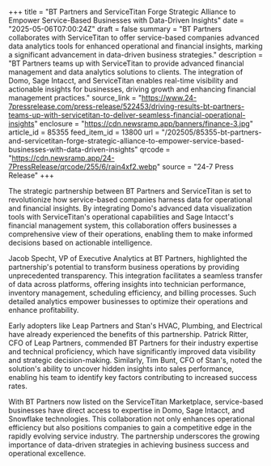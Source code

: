 +++
title = "BT Partners and ServiceTitan Forge Strategic Alliance to Empower Service-Based Businesses with Data-Driven Insights"
date = "2025-05-06T07:00:24Z"
draft = false
summary = "BT Partners collaborates with ServiceTitan to offer service-based companies advanced data analytics tools for enhanced operational and financial insights, marking a significant advancement in data-driven business strategies."
description = "BT Partners teams up with ServiceTitan to provide advanced financial management and data analytics solutions to clients. The integration of Domo, Sage Intacct, and ServiceTitan enables real-time visibility and actionable insights for businesses, driving growth and enhancing financial management practices."
source_link = "https://www.24-7pressrelease.com/press-release/522453/driving-results-bt-partners-teams-up-with-servicetitan-to-deliver-seamless-financial-operational-insights"
enclosure = "https://cdn.newsramp.app/banners/finance-3.jpg"
article_id = 85355
feed_item_id = 13800
url = "/202505/85355-bt-partners-and-servicetitan-forge-strategic-alliance-to-empower-service-based-businesses-with-data-driven-insights"
qrcode = "https://cdn.newsramp.app/24-7PressRelease/qrcode/255/6/rain4xf2.webp"
source = "24-7 Press Release"
+++

<p>The strategic partnership between BT Partners and ServiceTitan is set to revolutionize how service-based companies harness data for operational and financial insights. By integrating Domo's advanced data visualization tools with ServiceTitan's operational capabilities and Sage Intacct's financial management system, this collaboration offers businesses a comprehensive view of their operations, enabling them to make informed decisions based on actionable intelligence.</p><p>Jacob Specht, VP of Executive Analytics at BT Partners, highlighted the partnership's potential to transform business operations by providing unprecedented transparency. This integration facilitates a seamless transfer of data across platforms, offering insights into technician performance, inventory management, scheduling efficiency, and billing processes. Such detailed analytics empower businesses to optimize their operations and enhance profitability.</p><p>Early adopters like Leap Partners and Stan's HVAC, Plumbing, and Electrical have already experienced the benefits of this partnership. Patrick Ritter, CFO of Leap Partners, commended BT Partners for their industry expertise and technical proficiency, which have significantly improved data visibility and strategic decision-making. Similarly, Tim Bunt, CFO of Stan's, noted the solution's ability to uncover hidden insights into sales performance, enabling his team to identify key factors contributing to increased success rates.</p><p>With BT Partners now listed on the ServiceTitan Marketplace, service-based businesses have direct access to expertise in Domo, Sage Intacct, and Snowflake technologies. This collaboration not only enhances operational efficiency but also positions companies to gain a competitive edge in the rapidly evolving service industry. The partnership underscores the growing importance of data-driven strategies in achieving business success and operational excellence.</p>
